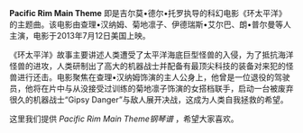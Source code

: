 

**Pacific Rim Main Theme**
即是吉尔莫•德尔•托罗执导的科幻电影《环太平洋》的主题曲。该电影由查理•汉纳姆、菊地凛子、伊德瑞斯•艾尔巴、朗•普尔曼等人主演，电影于2013年7月12日美国上映。

  
《环太平洋》故事主要讲述人类遭受了太平洋海底巨型怪兽的入侵，为了抵抗海洋怪兽的进攻，人类研制出了高大的机器战士并配备有最顶尖科技的装备对来犯的怪兽进行还击。电影聚焦在查理•汉纳姆饰演的主人公身上，他曾是一位退役的驾驶员，他将在片中与从没接受过训练的菊地凛子饰演的女搭档联手，启动一台被废弃很久的机器战士“Gipsy
Danger”与敌人展开决战，这成为人类自我拯救的希望。

  
这里我们提供 _Pacific Rim Main Theme钢琴谱_ ，希望大家喜欢。

